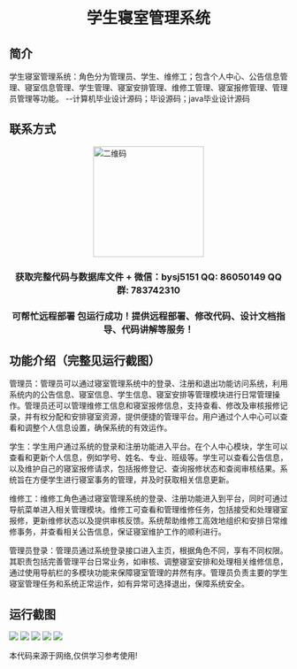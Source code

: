 <p><h1 align="center">学生寝室管理系统</h1></p>

## 简介
学生寝室管理系统：角色分为管理员、学生、维修工；包含个人中心、公告信息管理、寝室信息管理、学生管理、寝室安排管理、维修工管理、寝室报修管理、管理员管理等功能。    --计算机毕业设计源码；毕设源码；java毕业设计源码


## 联系方式
<img src="https://bs-1329754181.cos.ap-shanghai.myqcloud.com/wx.jpg" alt="二维码" style="display: block; margin: 0 auto;" width="200px">
<p><h3 align="center">获取完整代码与数据库文件 + 微信：bysj5151 QQ: 86050149 QQ群: 783742310</h3></p>
<p><h3 align="center">可帮忙远程部署 包运行成功！提供远程部署、修改代码、设计文档指导、代码讲解等服务！</h3></p>

## 功能介绍（完整见运行截图）
管理员：管理员可以通过寝室管理系统中的登录、注册和退出功能访问系统，利用系统内的公告信息、寝室信息、学生信息、寝室安排等管理模块进行日常管理操作。管理员还可以管理维修工信息和寝室报修信息，支持查看、修改及审核报修记录，并有权分配和安排寝室资源，提供便捷的管理平台。用户通过个人中心可以查看和调整个人信息设置，确保系统的有效运作。

学生：学生用户通过系统的登录和注册功能进入平台。在个人中心模块，学生可以查看和更新个人信息，例如学号、姓名、专业、班级等。学生可以查看公告信息，以及维护自己的寝室报修请求，包括报修登记、查询报修状态和查阅审核结果。系统旨在方便学生进行寝室事务的管理，并及时获取相关信息更新。

维修工：维修工角色通过寝室管理系统的登录、注册功能进入到平台，同时可通过导航菜单进入相关管理模块。维修工可查看和管理维修任务，包括接受和处理寝室报修，更新维修状态以及提供审核反馈。系统帮助维修工高效地组织和安排日常维修事务，并查看相关公告信息，保证寝室维护工作的顺利进行。

管理员登录：管理员通过系统登录接口进入主页，根据角色不同，享有不同权限。其职责包括完善管理平台日常业务，如审核、调整寝室安排和处理相关维修信息，通过使用导航栏的多模块功能来保障寝室管理的井然有序。管理员负责主要的学生寝室管理任务和系统正常运作，如有异常可选择退出，保障系统安全。


## 运行截图
![](imgs/588112-20220106224456852-621122775.png)
![](imgs/588112-20220106224510377-1081921041.png)
![](imgs/588112-20220106224518499-113150678.png)
![](imgs/588112-20220106224529122-25133091.png)
![](imgs/588112-20220106224538878-1446477761.png)

<p>本代码来源于网络,仅供学习参考使用!</p>
